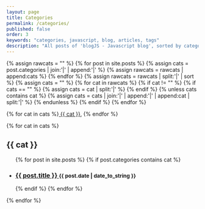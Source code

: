 ```yaml
---
layout: page
title: Categories
permalink: /categories/
published: false
order: 3
keywords: "categories, javascript, blog, articles, tags"
description: "All posts of 'blogJS - Javascript blog', sorted by categories"
---
```


{% assign rawcats = "" %}
{% for post in site.posts %}
    {% assign cats = post.categories | join:'|' | append:'|' %}
    {% assign rawcats = rawcats | append:cats %}
{% endfor %}
{% assign rawcats = rawcats | split:'|' | sort %}
{% assign cats = "" %}
{% for cat in rawcats %}
    {% if cat != "" %}
        {% if cats == "" %}
            {% assign cats = cat | split:'|' %}
        {% endif %}
        {% unless cats contains cat %}
            {% assign cats = cats | join:'|' | append:'|' | append:cat | split:'|' %}
        {% endunless %}
    {% endif %}
{% endfor %}

{% for cat in cats %}<a href="#{{ cat | slugify }}"> {{ cat }}</a>, {% endfor %}


{% for cat in cats %}
<h2 id="{{ cat | slugify }}">{{ cat }}</h2>
<ul>
{% for post in site.posts %}
{% if post.categories contains cat %}
<li>
<h3>
<a href="{{ post.url }}">
{{ post.title }}
</a>
<small>{{ post.date | date_to_string }}</small>
</h3>
</li>
{% endif %}
{% endfor %}
</ul>
{% endfor %}